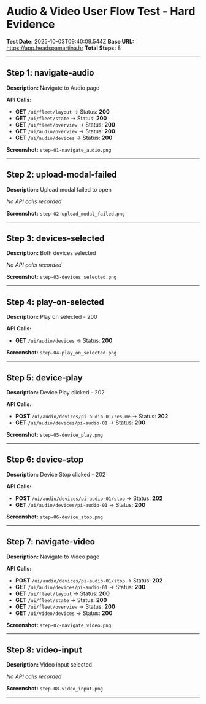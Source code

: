 # Audio & Video User Flow Test - Hard Evidence

**Test Date:** 2025-10-03T09:40:09.544Z
**Base URL:** https://app.headspamartina.hr
**Total Steps:** 8

---

## Step 1: navigate-audio

**Description:** Navigate to Audio page

**API Calls:**

- **GET** `/ui/fleet/layout` → Status: **200**
- **GET** `/ui/fleet/state` → Status: **200**
- **GET** `/ui/fleet/overview` → Status: **200**
- **GET** `/ui/audio/overview` → Status: **200**
- **GET** `/ui/audio/devices` → Status: **200**

**Screenshot:** `step-01-navigate_audio.png`

---

## Step 2: upload-modal-failed

**Description:** Upload modal failed to open

*No API calls recorded*

**Screenshot:** `step-02-upload_modal_failed.png`

---

## Step 3: devices-selected

**Description:** Both devices selected

*No API calls recorded*

**Screenshot:** `step-03-devices_selected.png`

---

## Step 4: play-on-selected

**Description:** Play on selected - 200

**API Calls:**

- **GET** `/ui/audio/devices` → Status: **200**

**Screenshot:** `step-04-play_on_selected.png`

---

## Step 5: device-play

**Description:** Device Play clicked - 202

**API Calls:**

- **POST** `/ui/audio/devices/pi-audio-01/resume` → Status: **202**
- **GET** `/ui/audio/devices/pi-audio-01` → Status: **200**

**Screenshot:** `step-05-device_play.png`

---

## Step 6: device-stop

**Description:** Device Stop clicked - 202

**API Calls:**

- **POST** `/ui/audio/devices/pi-audio-01/stop` → Status: **202**
- **GET** `/ui/audio/devices/pi-audio-01` → Status: **200**

**Screenshot:** `step-06-device_stop.png`

---

## Step 7: navigate-video

**Description:** Navigate to Video page

**API Calls:**

- **POST** `/ui/audio/devices/pi-audio-01/stop` → Status: **202**
- **GET** `/ui/audio/devices/pi-audio-01` → Status: **200**
- **GET** `/ui/fleet/layout` → Status: **200**
- **GET** `/ui/fleet/state` → Status: **200**
- **GET** `/ui/fleet/overview` → Status: **200**
- **GET** `/ui/video/devices` → Status: **200**

**Screenshot:** `step-07-navigate_video.png`

---

## Step 8: video-input

**Description:** Video input selected

*No API calls recorded*

**Screenshot:** `step-08-video_input.png`

---

